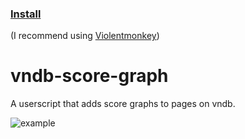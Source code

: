 ### [Install](https://github.com/MarvNC/vndb-score-graph/raw/master/vndb-score-graph.user.js)

(I recommend using [Violentmonkey](https://violentmonkey.github.io/))

# vndb-score-graph

A userscript that adds score graphs to pages on vndb.

![example](https://files.catbox.moe/z873o7.png)